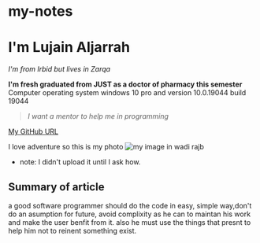 # my-notes
 # I'm Lujain Aljarrah
_I'm from Irbid but lives in Zarqa_

**I'm fresh graduated from JUST as a doctor of pharmacy this semester** 
Computer operating system windows 10 pro and version 10.0.19044 build 19044
>*I want a mentor to help me in programming* 

[My GitHub URL](https://github.com/Lujain92)

I love adventure so this is my photo 
![my image in wadi rajb](./images/)

 * note: I didn't upload it until I ask how.


## Summary of article

a good software programmer should do the code in easy, simple way,don't do an asumption for future, avoid complixity as he can to maintan his work and make the user benfit from it. also he must use the things that presnt to help him not to reinent something exist.